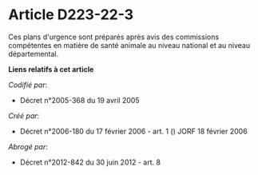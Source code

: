 # Article D223-22-3

Ces plans d'urgence sont préparés après avis des commissions compétentes en matière de santé animale au niveau national et au
niveau départemental.

**Liens relatifs à cet article**

_Codifié par_:

  - Décret n°2005-368 du 19 avril 2005

_Créé par_:

  - Décret n°2006-180 du 17 février 2006 - art. 1 () JORF 18 février 2006

_Abrogé par_:

  - Décret n°2012-842 du 30 juin 2012 - art. 8

